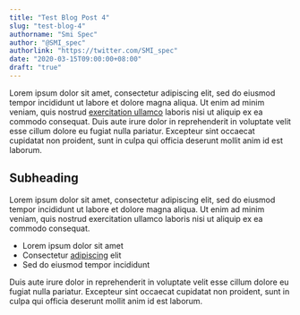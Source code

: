 ```yaml
---
title: "Test Blog Post 4"
slug: "test-blog-4"
authorname: "Smi Spec"
author: "@SMI_spec"
authorlink: "https://twitter.com/SMI_spec"
date: "2020-03-15T09:00:00+08:00"
draft: "true"
---
```


Lorem ipsum dolor sit amet, consectetur adipiscing elit, sed do eiusmod tempor incididunt ut labore et dolore magna aliqua. Ut enim ad minim veniam, quis nostrud [exercitation ullamco](#) laboris nisi ut aliquip ex ea commodo consequat. Duis aute irure dolor in reprehenderit in voluptate velit esse cillum dolore eu fugiat nulla pariatur. Excepteur sint occaecat cupidatat non proident, sunt in culpa qui officia deserunt mollit anim id est laborum.

## Subheading

Lorem ipsum dolor sit amet, consectetur adipiscing elit, sed do eiusmod tempor incididunt ut labore et dolore magna aliqua. Ut enim ad minim veniam, quis nostrud exercitation ullamco laboris nisi ut aliquip ex ea commodo consequat.

* Lorem ipsum dolor sit amet
* Consectetur [adipiscing](#) elit
* Sed do eiusmod tempor incididunt

Duis aute irure dolor in reprehenderit in voluptate velit esse cillum dolore eu fugiat nulla pariatur. Excepteur sint occaecat cupidatat non proident, sunt in culpa qui officia deserunt mollit anim id est laborum.